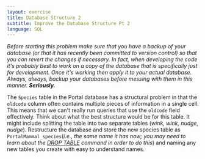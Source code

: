 ```yaml
---
layout: exercise
title: Database Structure 2
subtitle: Improve the Database Structure Pt 2
language: SQL
---
```


*Before starting this problem make sure that you have a backup of your database 
(or that it has recently been committed to version control) so that you can 
revert the changes if necessary. In fact, when developing the code it's probably 
best to work on a copy of the database that is specifically just for 
development. Once it's working then apply it to your actual database. Always, 
always, backup your databases before messing with them in this manner. 
**Seriously.***

The `Species` table in the Portal database has a structural problem in that the
`oldcode` column often contains multiple pieces of information in a single
cell. This means that we can't really run queries that use the `oldcode` field
effectively. Think about what the best structure would be for this table. It
might include splitting the table into two separate tables (*wink, wink, nudge,
nudge*). Restructure the database and store the new species table as
`PortalMammal_species`(*i.e., the same name it has now; you may need to learn
about the [DROP TABLE](http://www.w3schools.com/sql/sql_drop.asp) command in
order to do this*) and naming any new tables you create with easy to understand
names.
